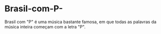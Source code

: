# Brasil-com-P-
Brasil com "P" é uma música bastante famosa, em que todas as palavras da música inteira começam com a letra "P".

